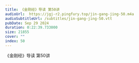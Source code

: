 ```yaml
---
title: 《金刚经》导读 第50讲
audioUrl:  https://jgj-r2.pingfury.top/jin-gang-jing-50.m4a
audioSubtitleUrl: /subtitles/jin-gang-jing-50.vtt
pubDate: Sep 29 2024
duration: 0:22:39.733000
size: 21855
cover: ""
index: 50
---
```

《金刚经》导读 第50讲